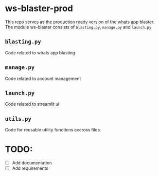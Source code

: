 # ws-blaster-prod

This repo serves as the production ready version of the whats app blaster.
The module ws-blaster consists of `blasting.py`, `manage.py` and `launch.py`

## `blasting.py`

Code related to whats app blasting

## `manage.py`

Code related to account management

## `launch.py`

Code related to streamlit ui

## `utils.py`

Code for reusable utility functions accross files.

# TODO:

- [ ] Add documentation
- [ ] Add requirements
